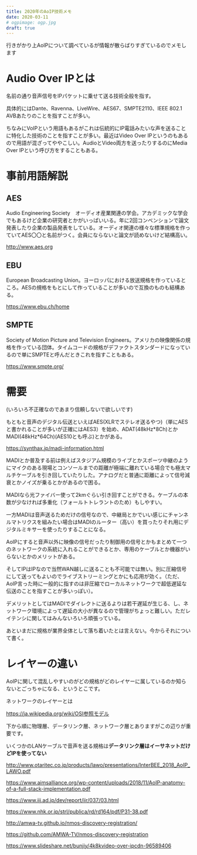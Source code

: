 ```yaml
---
title: 2020年のAoIP技術メモ
date: 2020-03-11
# ogpimage: ogp.jpg
draft: true
---
```

行きがかり上AoIPについて調べているが情報が散らばりすぎているのでメモします

# Audio Over IPとは

名前の通り音声信号をIPパケットに乗せて送る技術全般を指す。

具体的にはDante、Ravenna、LiveWire、AES67、SMPTE2110、IEEE 802.1 AVBあたりのことを指すことが多い。

ちなみにVoIPという用語もあるがこれは伝統的にIP電話みたいな声を送ることに特化した技術のことを指すことが多い。最近はVideo Over IPというのもあるので用語が混ざってややこしい。AudioとVideo両方を送ったりするのにMedia Over IPという呼び方をすることもある。

# 事前用語解説

## AES

Audio Engineering Society　オーディオ産業関連の学会。アカデミックな学会でもあるけど企業の研究者とかがいっぱいいる。年に2回コンベンションで論文発表したり企業の製品発表をしている。オーディオ関連の様々な標準規格を作っていてAES〇〇と名前がつく。会員にならないと論文が読めないけど結構高い。

http://www.aes.org

## EBU

European Broadcasting Union。ヨーロッパにおける放送規格を作っているところ。AESの規格をもとにして作っていることが多いので互換のものも結構ある。

https://www.ebu.ch/home

## SMPTE

Society of Motion Picture and Television Engineers。アメリカの映像関係の規格を作っている団体。タイムコードの規格がデファクトスタンダードになっているので単にSMPTEと呼んだときこれを指すこともある。

https://www.smpte.org/

# 需要

(いろいろ不正確なのであまり信頼しないで欲しいです)

もともと音声のデジタル伝送といえばAES(XLRでステレオ送るやつ)（単にAESと書かれることが多いが正確にはAES3）を始め、ADAT(48kHz\*8Ch)とかMADI(48kHz\*64Ch)(AES10とも呼ぶ)とかがある。

https://synthax.jp/madi-information.html

MADIとか普及する前は例えばスタジアム規模のライブとかスポーツ中継のようにマイクのある現場とコンソールまでの距離が極端に離れている場合でも極太マルチケーブルを引き回していたりした。アナログだと普通に距離によって信号減衰とかノイズが乗るとかがあるので困る。

MADIなら光ファイバー使って2kmぐらい引き回すことができる。ケーブルの本数が少なければ多重化（フォールトトレラントのため）もしやすい。

一方MADIは音声送るためだけの信号なので、中継局とかでいい感じにチャンネルマトリクスを組みたい場合はMADIのルーター（高い）を買ったりそれ用にデジタルミキサーを使ったりすることになる。

AoIPにすると音声以外に映像の信号だったり制御用の信号とかもまとめて一つのネットワークの系統に入れることができるとか、専用のケーブルとか機器がいらないとかのメリットがある。

そしてIPはIPなので当然WAN越しに送ることも不可能では無い。別に圧縮信号にして送ってもよいのでライブストリーミングとかにも応用が効く。（ただ、AoIP言った時に一般的に指すのは非圧縮でローカルネットワークで超低遅延な伝送のことを指すことが多いっぽい）。

デメリットとしてはMADIでダイレクトに送るよりは若干遅延が生じる、し、ネットワーク環境によって遅延の大小が異なるので管理がちょっと難しい。ただレイテンシに関してはみんないろいろ頑張っている。

あといまだに規格が業界全体として落ち着いたとは言えない。今からそれについて書く。

# レイヤーの違い

AoIPに関して混乱しやすいのがどの規格がどのレイヤーに属しているのか知らないとごっちゃになる、というとこです。

ネットワークのレイヤーとは

<https://ja.wikipedia.org/wiki/OSI参照モデル>

下から順に物理層、データリンク層、ネットワーク層とありますがこの辺りが重要です。

いくつかのLANケーブルで音声を送る規格は**データリンク層はイーサネットだけどIPを使ってない**



http://www.otaritec.co.jp/products/lawo/presentations/InterBEE_2018_AoIP_LAWO.pdf



https://www.aimsalliance.org/wp-content/uploads/2018/11/AoIP-anatomy-of-a-full-stack-implementation.pdf



https://www.iij.ad.jp/dev/report/iir/037/03.html



https://www.nhk.or.jp/strl/publica/rd/rd164/pdf/P31-38.pdf

http://amwa-tv.github.io/nmos-discovery-registration/

https://github.com/AMWA-TV/nmos-discovery-registration

https://www.slideshare.net/bunjiy/4k8kvideo-over-ipcdn-96589406